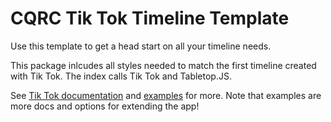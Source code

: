# CQRC Tik Tok Timeline Template

Use this template to get a head start on all your timeline needs.

This package inlcudes all styles needed to match the first timeline created with Tik Tok. The index calls Tik Tok and Tabletop.JS.

See [Tik Tok documentation](https://datanews.github.io/) and [examples](https://datanews.github.io/tik-tok/examples/) for more. Note that examples are more docs and options for extending the app!